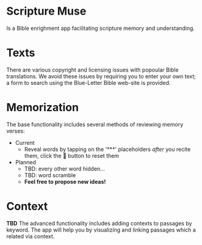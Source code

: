 # Scripture Muse

Is a Bible enrighment app facilitating scripture memory and understanding.


# Texts

There are various copyright and licensing issues with popoular Bible translations.
We avoid these issues by requiring you to enter your own text;
a form to search using the Blue-Letter Bible web-site is provided.


# Memorization

The base functionality includes several methods of reviewing memory verses:
* Current
  * Reveal words by tapping on the '***' placeholders _after_ you recite them, click the 🔄 button to reset them
* Planned
  * TBD: every other word hidden...
  * TBD: word scramble
  * **Feel free to propose new ideas!**


# Context

**TBD**
The advanced functionality includes adding contexts to passages by keyword.
The app will help you by visualizing and linking passages which a related via context.
